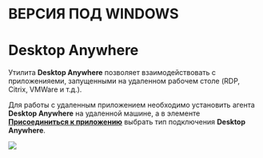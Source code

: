 # ВЕРСИЯ ПОД WINDOWS

# Desktop Anywhere

Утилита **Desktop Anywhere** позволяет взаимодействовать с приложенияеми, запущенными на удаленном рабочем столе (RDP, Citrix, VMWare и т.д.).

Для работы с удаленным приложением необходимо установить агента **Desktop Anywhere** на удаленной машине, а в элементе [**Присоединиться к приложению**](https://docs.primo-rpa.ru/primo-rpa/g_elements/el_basic/els_desktop/el_desktop_attach) выбрать тип подключения **Desktop Anywhere**.

![](../../.gitbook/assets1/desk-anywhere-type.png)
